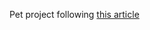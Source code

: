 Pet project following [this article](https://betterprogramming.pub/talking-to-pdfs-gpt-4-and-langchain-77f44f23505d)